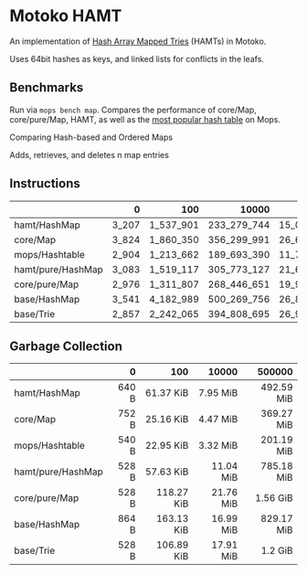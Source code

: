 # Motoko HAMT

An implementation of [Hash Array Mapped Tries] (HAMTs) in Motoko.

Uses 64bit hashes as keys, and linked lists for conflicts in the leafs.

## Benchmarks

Run via `mops bench map`. Compares the performance of core/Map, core/pure/Map, HAMT, as well as the [most popular hash table](https://github.com/ZhenyaUsenko/motoko-hash-map) on Mops.

Comparing Hash-based and Ordered Maps

Adds, retrieves, and deletes n map entries


## Instructions

|                   |     0 |       100 |       10000 |         500000 |
| :---------------- | ----: | --------: | ----------: | -------------: |
| hamt/HashMap      | 3_207 | 1_537_901 | 233_279_744 | 15_095_997_617 |
| core/Map          | 3_824 | 1_860_350 | 356_299_991 | 26_656_132_511 |
| mops/Hashtable    | 2_904 | 1_213_662 | 189_693_390 | 11_776_742_922 |
| hamt/pure/HashMap | 3_083 | 1_519_117 | 305_773_127 | 21_663_859_709 |
| core/pure/Map     | 2_976 | 1_311_807 | 268_446_651 | 19_906_471_429 |
| base/HashMap      | 3_541 | 4_182_989 | 500_269_756 | 26_873_255_625 |
| base/Trie         | 2_857 | 2_242_065 | 394_808_695 | 26_984_505_316 |


## Garbage Collection

|                   |     0 |        100 |     10000 |     500000 |
| :---------------- | ----: | ---------: | --------: | ---------: |
| hamt/HashMap      | 640 B |  61.37 KiB |  7.95 MiB | 492.59 MiB |
| core/Map          | 752 B |  25.16 KiB |  4.47 MiB | 369.27 MiB |
| mops/Hashtable    | 540 B |  22.95 KiB |  3.32 MiB | 201.19 MiB |
| hamt/pure/HashMap | 528 B |  57.63 KiB | 11.04 MiB | 785.18 MiB |
| core/pure/Map     | 528 B | 118.27 KiB | 21.76 MiB |   1.56 GiB |
| base/HashMap      | 864 B | 163.13 KiB | 16.99 MiB | 829.17 MiB |
| base/Trie         | 528 B | 106.89 KiB | 17.91 MiB |    1.2 GiB |


[Hash Array Mapped Tries]: https://infoscience.epfl.ch/server/api/core/bitstreams/f66a3023-2cd0-4b26-af6e-91a9a6ae7450/content
